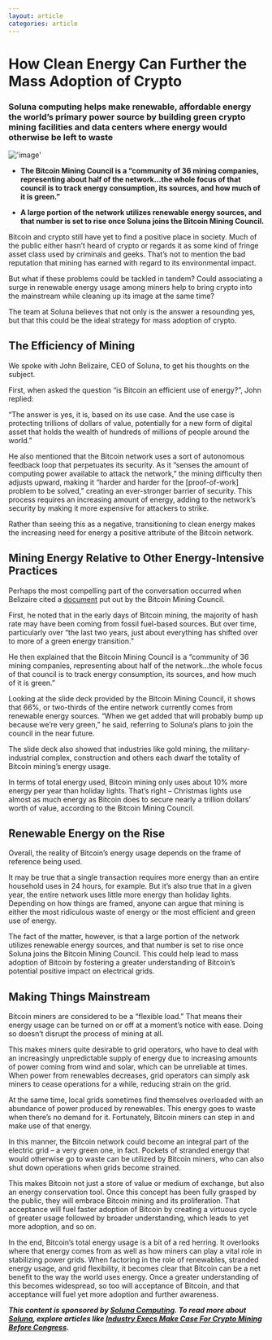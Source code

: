 ```yaml
---
layout: article
categories: article
---
```


# How Clean Energy Can Further the Mass Adoption of Crypto
### Soluna computing helps make renewable, affordable energy the world’s primary power source by building green crypto mining facilities and data centers where energy would otherwise be left to waste

!['image'](../../../../assets/images/posts/img10.webp)

- **The Bitcoin Mining Council is a “community of 36 mining companies, representing about half of the network…the whole focus of that council is to track energy consumption, its sources, and how much of it is green.”**
  

- **A large portion of the network utilizes renewable energy sources, and that number is set to rise once Soluna joins the Bitcoin Mining Council.**

Bitcoin and crypto still have yet to find a positive place in society. Much of the public either hasn’t heard of crypto or regards it as some kind of fringe asset class used by criminals and geeks. That’s not to mention the bad reputation that mining has earned with regard to its environmental impact.

But what if these problems could be tackled in tandem? Could associating a surge in renewable energy usage among miners help to bring crypto into the mainstream while cleaning up its image at the same time?

The team at Soluna believes that not only is the answer a resounding yes, but that this could be the ideal strategy for mass adoption of crypto.

## The Efficiency of Mining

We spoke with John Belizaire, CEO of Soluna, to get his thoughts on the subject.

First, when asked the question “is Bitcoin an efficient use of energy?”, John replied:

“The answer is yes, it is, based on its use case. And the use case is protecting trillions of dollars of value, potentially for a new form of digital asset that holds the wealth of hundreds of millions of people around the world.”

He also mentioned that the Bitcoin network uses a sort of autonomous feedback loop that perpetuates its security. As it “senses the amount of computing power available to attack the network,” the mining difficulty then adjusts upward, making it “harder and harder for the [proof-of-work] problem to be solved,” creating an ever-stronger barrier of security. This process requires an increasing amount of energy, adding to the network’s security by making it more expensive for attackers to strike.

Rather than seeing this as a negative, transitioning to clean energy makes the increasing need for energy a positive attribute of the Bitcoin network.

## Mining Energy Relative to Other Energy-Intensive Practices

Perhaps the most compelling part of the conversation occurred when Belizaire cited a [document](https://bitcoinminingcouncil.com/wp-content/uploads/2021/07/2021.07.01-BMC-Q2-2021-Materials.pdf) put out by the Bitcoin Mining Council.

First, he noted that in the early days of Bitcoin mining, the majority of hash rate may have been coming from fossil fuel-based sources. But over time, particularly over “the last two years, just about everything has shifted over to more of a green energy transition.”

He then explained that the Bitcoin Mining Council is a “community of 36 mining companies, representing about half of the network…the whole focus of that council is to track energy consumption, its sources, and how much of it is green.”

Looking at the slide deck provided by the Bitcoin Mining Council, it shows that 66%, or two-thirds of the entire network currently comes from renewable energy sources. “When we get added that will probably bump up because we’re very green,” he said, referring to Soluna’s plans to join the council in the near future.

The slide deck also showed that industries like gold mining, the military-industrial complex, construction and others each dwarf the totality of Bitcoin mining’s energy usage.

In terms of total energy used, Bitcoin mining only uses about 10% more energy per year than holiday lights. That’s right – Christmas lights use almost as much energy as Bitcoin does to secure nearly a trillion dollars’ worth of value, according to the Bitcoin Mining Council.

## Renewable Energy on the Rise

Overall, the reality of Bitcoin’s energy usage depends on the frame of reference being used.

It may be true that a single transaction requires more energy than an entire household uses in 24 hours, for example. But it’s also true that in a given year, the entire network uses little more energy than holiday lights. Depending on how things are framed, anyone can argue that mining is either the most ridiculous waste of energy or the most efficient and green use of energy.

The fact of the matter, however, is that a large portion of the network utilizes renewable energy sources, and that number is set to rise once Soluna joins the Bitcoin Mining Council. This could help lead to mass adoption of Bitcoin by fostering a greater understanding of Bitcoin’s potential positive impact on electrical grids.

## Making Things Mainstream

Bitcoin miners are considered to be a “flexible load.” That means their energy usage can be turned on or off at a moment’s notice with ease. Doing so doesn’t disrupt the process of mining at all.

This makes miners quite desirable to grid operators, who have to deal with an increasingly unpredictable supply of energy due to increasing amounts of power coming from wind and solar, which can be unreliable at times. When power from renewables decreases, grid operators can simply ask miners to cease operations for a while, reducing strain on the grid. 

At the same time, local grids sometimes find themselves overloaded with an abundance of power produced by renewables. This energy goes to waste when there’s no demand for it. Fortunately, Bitcoin miners can step in and make use of that energy. 

In this manner, the Bitcoin network could become an integral part of the electric grid – a very green one, in fact. Pockets of stranded energy that would otherwise go to waste can be utilized by Bitcoin miners, who can also shut down operations when grids become strained.

This makes Bitcoin not just a store of value or medium of exchange, but also an energy conservation tool. Once this concept has been fully grasped by the public, they will embrace Bitcoin mining and its proliferation. That acceptance will fuel faster adoption of Bitcoin by creating a virtuous cycle of greater usage followed by broader understanding, which leads to yet more adoption, and so on. 

In the end, Bitcoin’s total energy usage is a bit of a red herring. It overlooks where that energy comes from as well as how miners can play a vital role in stabilizing power grids. When factoring in the role of renewables, stranded energy usage, and grid flexibility, it becomes clear that Bitcoin can be a net benefit to the way the world uses energy. Once a greater understanding of this becomes widespread, so too will acceptance of Bitcoin, and that acceptance will fuel yet more adoption and further awareness. 

***This content is sponsored by [Soluna Computing](https://www.solunacomputing.com/). To read more about [Soluna](https://www.solunacomputing.com/), explore articles like [Industry Execs Make Case For Crypto Mining Before Congress](https://blockworks.co/crypto-miners-go-to-congress/).***